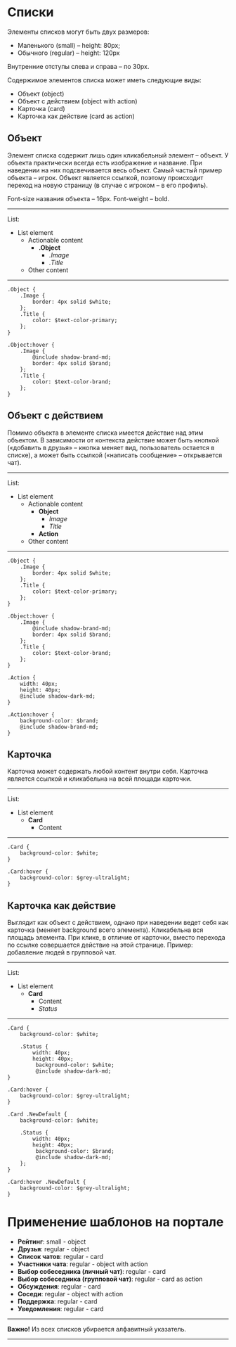 # Списки
Элементы списков могут быть двух размеров:

- Маленького (small) – height: 80px;
- Обычного (regular) – height: 120px

Внутренние отступы слева и справа – по 30px.

Содержимое элементов списка может иметь следующие виды:

- Объект (object)
- Объект с действием (object with action)
- Карточка (card)
- Карточка как действие (card as action)


## Объект

Элемент списка содержит лишь один кликабельный элемент – объект. У объекта практически всегда есть изображение и название. При наведении на них подсвечивается весь объект. Самый частый пример объекта – игрок. Объект является ссылкой, поэтому происходит переход на новую страницу (в случае с игроком – в его профиль).

Font-size названия объекта – 16px. Font-weight – bold.

----------------
List:

- List element
    - Actionable content
        - **.Object**
            - _.Image_
            - _.Title_
    - Other content

-----
```
.Object {
	.Image {
		border: 4px solid $white;
	};
	.Title {
		color: $text-color-primary;
	};
}

.Object:hover {
	.Image {
		@include shadow-brand-md;
		border: 4px solid $brand;
	};
	.Title {
		color: $text-color-brand;
	};
}
```

## Объект с действием
Помимо объекта в элементе списка имеется действие над этим объектом. В зависимости от контекста действие может быть кнопкой («добавить в друзья» – кнопка меняет вид, пользователь остается в списке), а может быть ссылкой («написать сообщение» – открывается чат).

---------------
List:

- List element
    - Actionable content
        - **Object**
            - _Image_
            - _Title_
        - **Action**
    - Other content

---------------
```
.Object {
	.Image {
		border: 4px solid $white;
	};
	.Title {
		color: $text-color-primary;
	};
}

.Object:hover {
	.Image {
		@include shadow-brand-md;
		border: 4px solid $brand;
	};
	.Title {
		color: $text-color-brand;
	};
}

.Action {
    width: 40px;
    height: 40px;
    @include shadow-dark-md;
}

.Action:hover {
    background-color: $brand;
    @include shadow-brand-md;
}
```


## Карточка
Карточка может содержать любой контент внутри себя. Карточка является ссылкой и кликабельна на всей площади карточки.

---------------
List:

- List element
    - **Card**
        - Content

----------------
```
.Card {
	background-color: $white;
}

.Card:hover {
	background-color: $grey-ultralight;
}
```

## Карточка как действие
Выглядит как объект с действием, однако при наведении ведет себя как карточка (меняет background всего элемента). Кликабельна вся площадь элемента. При клике, в отличие от карточки, вместо перехода по ссылке совершается действие на этой странице. Пример: добавление людей в групповой чат. 

---------------
List:

- List element
    - **Card**
        - Content
        - _Status_

------------------
```
.Card {
	background-color: $white;

	.Status {
        width: 40px;
        height: 40px;
		 background-color: $white;
		 @include shadow-dark-md;
}

.Card:hover {
	background-color: $grey-ultralight;
}

.Card .NewDefault {
	background-color: $white;

	.Status {
        width: 40px;
        height: 40px;
		 background-color: $brand;
		 @include shadow-dark-md;
	};
}

.Card:hover .NewDefault {
    background-color: $grey-ultralight;
}
```


Применение шаблонов на портале
=================

- **Рейтинг**: small - object
- **Друзья**: regular - object
- **Список чатов**: regular - card
- **Участники чата**: regular - object with action
- **Выбор собеседника (личный чат)**: regular - card
- **Выбор собеседника (групповой чат)**: regular - card as action
- **Обсуждения**: regular - card
- **Соседи**: regular - object with action
- **Поддержка**: regular - card
- **Уведомления**: regular - card

--------------

**Важно!**
Из всех списков убирается алфавитный указатель.

---------------

